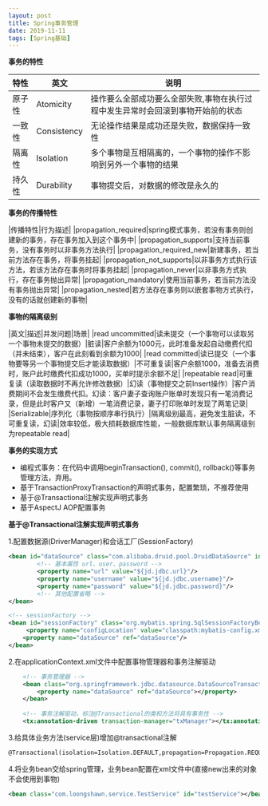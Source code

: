 ```yaml
---
layout: post
title: Spring事务管理
date: 2019-11-11
tags: [Spring基础]
---
```


**事务的特性**

|特性|英文|说明|
|---|---|---|
|原子性|Atomicity|操作要么全部成功要么全部失败,事物在执行过程中发生异常时会回滚到事物开始前的状态|
|一致性|Consistency|无论操作结果是成功还是失败，数据保持一致性|
|隔离性|Isolation|多个事物是互相隔离的，一个事物的操作不影响到另外一个事物的结果|
|持久性|Durability|事物提交后，对数据的修改是永久的|

**事务的传播特性**

|传播特性|行为描述|
|propagation_required|spring模式事务，若没有事务则创建新的事务，存在事务加入到这个事务中|
|propagation_supports|支持当前事务，没有事务时以非事务方法执行|
|propagation_required_new|新建事务，若当前方法存在事务，将事务挂起|
|propagation_not_supports|以非事务方式执行该方法，若该方法存在事务时将事务挂起|
|propagation_never|以非事务方式执行，存在事务抛出异常|
|propagation_mandatory|使用当前事务，若当前方法没有事务抛出异常|
|propagation_nested|若方法存在事务则以嵌套事物方式执行，没有的话就创建新的事物|

**事物的隔离级别**

|英文|描述|并发问题|场景|
|read uncommitted|读未提交（一个事物可以读取另一个事物未提交的数据）|脏读|客户余额为1000元，此时准备发起自动缴费代扣（并未结束），客户在此刻看到余额为1000|
|read committed|读已提交（一个事物要等另一个事物提交后才能读取数据）|不可重复读|客户余额1000，准备去消费时，账户此时缴费代扣成功1000，买单时提示余额不足|
|repeatable read|可重复读（读取数据时不再允许修改数据）|幻读（事物提交之前Insert操作）|客户消费期间不会发生缴费代扣。幻读：客户妻子查询账户账单时发现只有一笔消费记录，但是此时客户又（新增）一笔消费记录，妻子打印账单时发现了两笔记录|
|Serializable|序列化（事物按顺序串行执行）|隔离级别最高，避免发生脏读，不可重复读，幻读|效率较低，极大损耗数据库性能，一般数据库默认事务隔离级别为repeatable read|

**事务的实现方式**

- 编程式事务：在代码中调用beginTransaction(), commit(), rollback()等事务管理方法，弃用。
- 基于TransactionProxyTransaction的声明式事务，配置繁琐，不推荐使用
- 基于@Transactional注解实现声明式事务
- 基于AspectJ AOP配置事务

**基于@Transactional注解实现声明式事务**

1.配置数据源(DriverManager)和会话工厂(SessionFactory)
```xml
<bean id="dataSource" class="com.alibaba.druid.pool.DruidDataSource" init-method="init" destroy-method="close">
        <!-- 基本属性 url、user、password -->
        <property name="url" value="${jd.jdbc.url}"/>
        <property name="username" value="${jd.jdbc.username}"/>
        <property name="password" value="${jd.jdbc.password}"/>
        <!-- 其他配置省略 -->
</bean>

<!-- sessionFactory -->
<bean id="sessionFactory" class="org.mybatis.spring.SqlSessionFactoryBean">
	 <property name="configLocation" value="classpath:mybatis-config.xml"></property>
	<property name="dataSource" ref="dataSource"/>
</bean>
```

2.在applicationContext.xml文件中配置事物管理器和事务注解驱动
```xml
    <!-- 事务管理器 -->
    <bean class="org.springframework.jdbc.datasource.DataSourceTransactionManager" id="txManager">
        <property name="dataSource" ref="dataSource"></property>
    </bean>
 
    <!-- 事务注解驱动，标注@Transactional的类和方法将具有事务性 -->
    <tx:annotation-driven transaction-manager="txManager"></tx:annotation-driven>
```

3.给具体业务方法(service层)增加@transactional注解
```html
@Transactional(isolation=Isolation.DEFAULT,propagation=Propagation.REQUIRED,rollbackFor=DefineException.class)

```

4.将业务bean交给spring管理，业务bean配置在xml文件中(直接new出来的对象不会使用到事物)
```xml
<bean class="com.loongshawn.service.TestService" id="testService"></bean>
```


